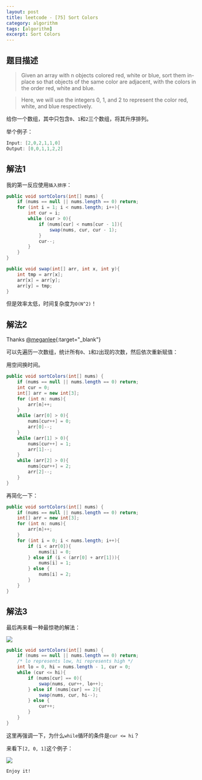 ```yaml
---
layout: post
title: leetcode - [75] Sort Colors
category: algorithm
tags: [algorithm]
excerpt: Sort Colors
---
```


## 题目描述  

> Given an array with n objects colored red, white or blue, sort them in-place so that objects of the same color are adjacent, with the colors in the order red, white and blue.  

> Here, we will use the integers 0, 1, and 2 to represent the color red, white, and blue respectively.  

给你一个数组，其中只包含`0`、`1`和`2`三个数组，将其升序排列。  


举个例子：  

``` java
Input: [2,0,2,1,1,0]
Output: [0,0,1,1,2,2]
```

## 解法1  

我的第一反应使用`插入排序`：  

``` java
public void sortColors(int[] nums) {
    if (nums == null || nums.length == 0) return;
    for (int i = 1; i < nums.length; i++){
        int cur = i;
        while (cur > 0){
            if (nums[cur] < nums[cur - 1]){
                swap(nums, cur, cur - 1);
            }
            cur--;
        }
    }
}

public void swap(int[] arr, int x, int y){
    int tmp = arr[x];
    arr[x] = arr[y];
    arr[y] = tmp;
}
```

但是效率太低，时间复杂度为`O(N^2)`！  


## 解法2


Thanks [@meganlee](https://leetcode.com/problems/sort-colors/discuss/148221/Java-2-pass-counting-sort-and-1-pass-quick-partition-(with-video-tutorial-links)){:target="_blank"}  

可以先遍历一次数组，统计所有`0`、`1`和`2`出现的次数，然后依次重新赋值：  

用空间换时间。  

``` java
public void sortColors(int[] nums) {
    if (nums == null || nums.length == 0) return;
    int cur = 0;
    int[] arr = new int[3];
    for (int n: nums){
        arr[n]++;
    }
    while (arr[0] > 0){
        nums[cur++] = 0;
        arr[0]--;
    }
    while (arr[1] > 0){
        nums[cur++] = 1;
        arr[1]--;
    }
    while (arr[2] > 0){
        nums[cur++] = 2;
        arr[2]--;
    }
}
```

再简化一下：  


``` java
public void sortColors(int[] nums) {
    if (nums == null || nums.length == 0) return;
    int[] arr = new int[3];
    for (int n: nums){
        arr[n]++;
    }
    for (int i = 0; i < nums.length; i++){
        if (i < arr[0]){
            nums[i] = 0;
        } else if (i < (arr[0] + arr[1])){
            nums[i] = 1;
        } else {
            nums[i] = 2;
        }
    }
}
```

## 解法3  

最后再来看一种最惊艳的解法：  

![](https://yyc-images.oss-cn-beijing.aliyuncs.com/leetcode_75_1.png)  

``` java
public void sortColors(int[] nums) {
    if (nums == null || nums.length == 0) return;
    /* lo represents low, hi represents high */
    int lo = 0, hi = nums.length - 1, cur = 0;
    while (cur <= hi){
        if (nums[cur] == 0){
            swap(nums, cur++, lo++);
        } else if (nums[cur] == 2){
            swap(nums, cur, hi--);
        } else {
            cur++;
        }
    }
}
```

这里再强调一下，为什么`while`循环的条件是`cur <= hi`？  

来看下`[2, 0, 1]`这个例子：  

![](https://yyc-images.oss-cn-beijing.aliyuncs.com/leetcode_75_2.png)  



`Enjoy it!`